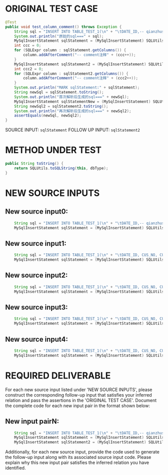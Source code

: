 # ORIGINAL TEST CASE
```java
@Test
public void test_column_comment() throws Exception {
    String sql = "INSERT INTO TABLE_TEST_1(\n" + "\tDATE_ID,-- qianzhushi\n" + "\tCUS_NO -- houzhushi\n,\n" + "\tCUS_NAME\n" + ")\n" + "SELECT A.DATE_ID,\n" + "\tA.CUS_NO,\n" + "\tA.CUS_NAME\n" + "FROM TABLE_TEST_2 \n" + "WHERE COL1='1';";
    System.out.println("原始的sql===" + sql);
    MySqlInsertStatement sqlStatement = (MySqlInsertStatement) SQLUtils.parseSingleStatement(sql, DbType.mysql, true);
    int ccc = 0;
    for (SQLExpr column : sqlStatement.getColumns()) {
        column.addAfterComment("-- comment注释" + (ccc++));
    }
    MySqlInsertStatement sqlStatement2 = (MySqlInsertStatement) SQLUtils.parseSingleStatement(sql, DbType.mysql, true);
    int ccc2 = 0;
    for (SQLExpr column : sqlStatement2.getColumns()) {
        column.addAfterComment("-- comment注释" + (ccc2++));
    }
    System.out.println("MARK sqlStatement:" + sqlStatement);
    String newSql = sqlStatement.toString();
    System.out.println("首次解析后生成的sql===" + newSql);
    MySqlInsertStatement sqlStatementNew = (MySqlInsertStatement) SQLUtils.parseSingleStatement(newSql, DbType.mysql, true);
    String newSql2 = sqlStatement2.toString();
    System.out.println("再次解析后生成的sql===" + newSql2);
    assertEquals(newSql, newSql2);
}

```
SOURCE INPUT: `sqlStatement`
FOLLOW UP INPUT: `sqlStatement2`


# METHOD UNDER TEST
```java
public String toString() {
    return SQLUtils.toSQLString(this, dbType);
}

```


# NEW SOURCE INPUTS
## New source input0:
```java
    String sql = "INSERT INTO TABLE_TEST_1(\n" + "\tDATE_ID,-- qianzhushi\n" + "\tCUS_NO -- houzhushi\n,\n" + "\tCUS_NAME\n" + ")\n" + "SELECT A.DATE_ID,\n" + "\tA.CUS_NO,\n" + "\tA.CUS_NAME\n" + "FROM TABLE_TEST_2 \n" + "WHERE COL1='1';";
    MySqlInsertStatement sqlStatement = (MySqlInsertStatement) SQLUtils.parseSingleStatement(sql, DbType.mysql, true);
```

## New source input1:
```java
    String sql = "INSERT INTO TABLE_TEST_1(\n" + "\tDATE_ID, CUS_NO, CUS_NAME\n" + ")\n" + "VALUES ('2022-01-01', '123456', 'John Doe');";
    MySqlInsertStatement sqlStatement = (MySqlInsertStatement) SQLUtils.parseSingleStatement(sql, DbType.mysql, true);
```

## New source input2:
```java
    String sql = "INSERT INTO TABLE_TEST_1(\n" + "\tDATE_ID, CUS_NO, CUS_NAME\n" + ")\n" + "SELECT DATE_ID, CUS_NO, CUS_NAME FROM TABLE_TEST_2 WHERE COL1='1';";
    MySqlInsertStatement sqlStatement = (MySqlInsertStatement) SQLUtils.parseSingleStatement(sql, DbType.mysql, true);
```

## New source input3:
```java
    String sql = "INSERT INTO TABLE_TEST_1(\n" + "\tDATE_ID, CUS_NO, CUS_NAME\n" + ")\n" + "VALUES ('2022-01-01', '123456', 'John Doe'), ('2022-01-02', '789012', 'Jane Smith');";
    MySqlInsertStatement sqlStatement = (MySqlInsertStatement) SQLUtils.parseSingleStatement(sql, DbType.mysql, true);
```

## New source input4:
```java
    String sql = "INSERT INTO TABLE_TEST_1(\n" + "\tDATE_ID, CUS_NO, CUS_NAME\n" + ")\n" + "SELECT DATE_ID, CUS_NO, CUS_NAME FROM TABLE_TEST_2 WHERE COL1='1' UNION SELECT DATE_ID, CUS_NO, CUS_NAME FROM TABLE_TEST_3 WHERE COL2='2';";
    MySqlInsertStatement sqlStatement = (MySqlInsertStatement) SQLUtils.parseSingleStatement(sql, DbType.mysql, true);
```



# REQUIRED DELIVERABLE
For each new source input listed under 'NEW SOURCE INPUTS', please construct the corresponding follow-up input that satisfies your inferred relation and pass the assertions in the 'ORIGINAL TEST CASE'. Document the complete code for each new input pair in the format shown below:
## New input pairN:
```java
    String sql = "INSERT INTO TABLE_TEST_1(\n" + "\tDATE_ID,-- qianzhushi\n" + "\tCUS_NO -- houzhushi\n,\n" + "\tCUS_NAME\n" + ")\n" + "SELECT A.DATE_ID,\n" + "\tA.CUS_NO,\n" + "\tA.CUS_NAME\n" + "FROM TABLE_TEST_2 \n" + "WHERE COL1='1';";
    MySqlInsertStatement sqlStatement = (MySqlInsertStatement) SQLUtils.parseSingleStatement(sql, DbType.mysql, true);
    MySqlInsertStatement sqlStatement2 = (MySqlInsertStatement) SQLUtils.parseSingleStatement(sql, DbType.mysql, true);
```

Additionally, for each new source input, provide the code used to generate the follow-up input along with its associated source input code. Please explain why this new input pair satisfies the inferred relation you have identified.